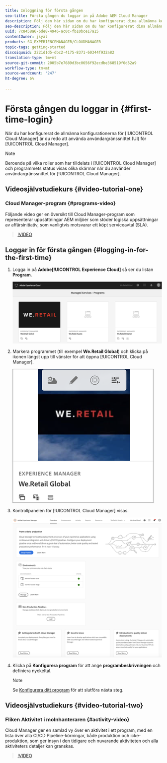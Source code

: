 ```yaml
---
title: Inloggning för första gången
seo-title: Första gången du loggar in på Adobe AEM Cloud Manager
description: Följ den här sidan om du har konfigurerat dina allmänna konfigurationer och vill använda Cloud Manager för första gången.
seo-description: Följ den här sidan om du har konfigurerat dina allmänna konfigurationer och vill använda Adobe AEM Cloud Manager för första gången.
uuid: 7c8458a6-6de8-4946-ac0c-fb10bce17a15
contentOwner: jsyal
products: SG_EXPERIENCEMANAGER/CLOUDMANAGER
topic-tags: getting-started
discoiquuid: 2221d1d5-dbc2-4175-8371-60344f932a82
translation-type: tm+mt
source-git-commit: 2005b7e7689d3bc0656f92ecdbe368519f0d52a9
workflow-type: tm+mt
source-wordcount: '247'
ht-degree: 6%

---
```



# Första gången du loggar in {#first-time-login}

När du har konfigurerat de allmänna konfigurationerna för [!UICONTROL Cloud Manager] är du redo att använda användargränssnittet (UI) för [!UICONTROL Cloud Manager].

>[!NOTE]
>Beroende på vilka roller som har tilldelats i [!UICONTROL Cloud Manager] och programmets status visas olika skärmar när du använder användargränssnittet för [!UICONTROL Cloud Manager].

## Videosjälvstudiekurs {#video-tutorial-one}

### Cloud Manager-program {#programs-video}

Följande video ger en översikt till Cloud Manager-program som representerar uppsättningar AEM miljöer som stöder logiska uppsättningar av affärsinitiativ, som vanligtvis motsvarar ett köpt serviceavtal (SLA).

>[!VIDEO](https://video.tv.adobe.com/v/26313/)

## Loggar in för första gången {#logging-in-for-the-first-time}

1. Logga in på **Adobe[!UICONTROL Experience Cloud]** så ser du listan **Program**.

   ![](assets/screen_shot_2018-06-04at120643pm.png)

1. Markera programmet (till exempel **We.Retail Global**) och klicka på ikonen längst upp till vänster för att öppna [!UICONTROL Cloud Manager].

   ![](assets/first-timea1.png)

1. Kontrollpanelen för [!UICONTROL Cloud Manager] visas.

   ![](assets/FirstLogin1.png)

1. Klicka på **Konfigurera program** för att ange **programbeskrivningen** och definiera nyckeltal.

   >[!NOTE]
   >
   >Se [Konfigurera ditt program](https://helpx.adobe.com/experience-manager/cloud-manager/using/setting-up-program.html) för att slutföra nästa steg.

## Videosjälvstudiekurs {#video-tutorial-two}

### Fliken Aktivitet i molnhanteraren {#activity-video}

Cloud Manager ger en samlad vy över en aktivitet i ett program, med en lista över alla CI/CD Pipeline-körningar, både produktion och icke-produktion, som ger insyn i den tidigare och nuvarande aktiviteten och alla aktiviteters detaljer kan granskas.

>[!VIDEO](https://video.tv.adobe.com/v/26313/)